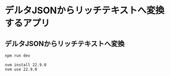 # デルタJSONからリッチテキストへ変換するアプリ

## デルタJSONからリッチテキストへ変換

```bash
npm run dev
```

```
nvm install 22.9.0
nvm use 22.9.0
```

